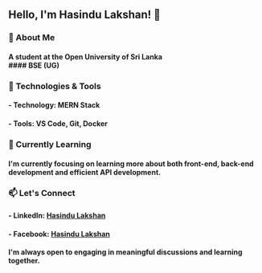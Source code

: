 ## Hello, I'm Hasindu Lakshan! 👋

### 🚀 About Me
#### A student at the Open University of Sri Lanka<br>#### BSE (UG)

### 🔧 Technologies & Tools
#### - Technology: MERN Stack
#### - Tools: VS Code, Git, Docker

### 🌱 Currently Learning
#### I'm currently focusing on learning more about both front-end, back-end development and efficient API development.

### 📫 Let's Connect
#### - LinkedIn: [Hasindu Lakshan](https://www.linkedin.com/in/hasindulakshan/)
#### - Facebook: [Hasindu Lakshan](https://www.facebook.com/hasindu.lakshan.1272)

#### I'm always open to engaging in meaningful discussions and learning together.

